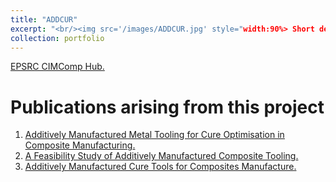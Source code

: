 ```yaml
---
title: "ADDCUR"
excerpt: "<br/><img src='/images/ADDCUR.jpg' style="width:90%> Short description of portfolio item number 1"
collection: portfolio
---
```


<u><a href="https://cimcomp.ac.uk/research/additively-manufactured-cure-tooling-addcur/" target="_blank" rel="noopener">EPSRC CIMComp Hub</a>.</u>

# Publications arising from this project

1. <u><a href="https://max-valentine.github.io/publication/2022-06-26-ADDCUR-1" target="_blank" rel="noopener">Additively Manufactured Metal Tooling for Cure Optimisation in Composite Manufacturing</a>.</u>
2. <u><a href="https://max-valentine.github.io/publication/2022-10-19-ADDCUR-2" target="_blank" rel="noopener">A Feasibility Study of Additively Manufactured Composite Tooling</a>.</u>
3. <u><a href="https://max-valentine.github.io/publication/2023-08-31-ADDCUR-3" target="_blank" rel="noopener">Additively Manufactured Cure Tools for Composites Manufacture</a>.</u>

